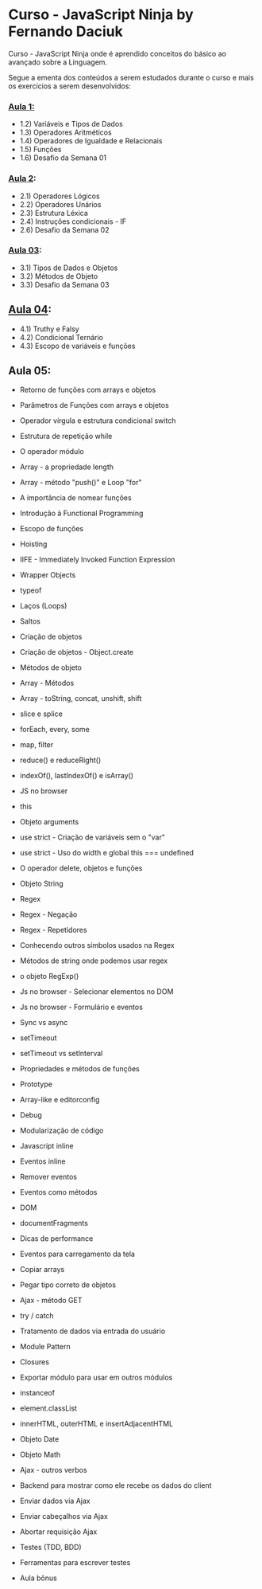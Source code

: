 # Curso - JavaScript Ninja by Fernando Daciuk

Curso - JavaScript Ninja onde é aprendido conceitos do básico ao avançado sobre a Linguagem.

Segue a ementa dos conteúdos a serem estudados durante o curso e mais os exercícios a serem desenvolvidos:

### [Aula 1:](https://github.com/glaucia86/curso-javascript-ninja/tree/master/Aula%20-%2001)

- 1.2) Variáveis e Tipos de Dados
- 1.3) Operadores Aritméticos
- 1.4) Operadores de Igualdade e Relacionais
- 1.5) Funções
- 1.6) Desafio da Semana 01

###  [Aula 2](https://github.com/glaucia86/curso-javascript-ninja/tree/master/Aula%20-%2002):

- 2.1) Operadores Lógicos
- 2.2) Operadores Unários
- 2.3) Estrutura Léxica
- 2.4) Instruções condicionais - IF
- 2.6) Desafio da Semana 02

### [Aula 03](https://github.com/glaucia86/curso-javascript-ninja/tree/master/Aula-03):

- 3.1) Tipos de Dados e Objetos
- 3.2) Métodos de Objeto
- 3.3) Desafio da Semana 03

## [Aula 04](https://github.com/glaucia86/curso-javascript-ninja/tree/master/Aula-04):
- 4.1) Truthy e Falsy
- 4.2) Condicional Ternário
- 4.3) Escopo de variáveis e funções

## Aula 05:

- Retorno de funções com arrays e objetos
- Parâmetros de Funções com arrays e objetos
- Operador vírgula e estrutura condicional switch

- Estrutura de repetição while
- O operador módulo
- Array - a propriedade length
- Array - método "push()" e Loop "for"
- A importância de nomear funções
- Introdução à Functional Programming
- Escopo de funções
- Hoisting
- IIFE - Immediately Invoked Function Expression
- Wrapper Objects
- typeof
- Laços (Loops)
- Saltos
- Criação de objetos
- Criação de objetos - Object.create
- Métodos de objeto
- Array - Métodos
- Array - toString, concat, unshift, shift
- slice e splice
- forEach, every, some
- map, filter
- reduce() e reduceRight()
- indexOf(), lastIndexOf() e isArray()
- JS no browser
- this
- Objeto arguments
- use strict - Criação de variáveis sem o "var"
- use strict - Uso do width e global this === undefined
- O operador delete, objetos e funções
- Objeto String
- Regex
- Regex - Negação
- Regex - Repetidores
- Conhecendo outros símbolos usados na Regex
- Métodos de string onde podemos usar regex
- o objeto RegExp()
- Js no browser - Selecionar elementos no DOM
- Js no browser - Formulário e eventos
- Sync vs async
- setTimeout
- setTimeout vs setInterval
- Propriedades e métodos de funções
- Prototype
- Array-like e editorconfig
- Debug
- Modularização de código
- Javascript inline
- Eventos inline
- Remover eventos
- Eventos como métodos
- DOM
- documentFragments
- Dicas de performance
- Eventos para carregamento da tela
- Copiar arrays
- Pegar tipo correto de objetos
- Ajax - método GET
- try / catch 
- Tratamento de dados via entrada do usuário
- Module Pattern
- Closures
- Exportar módulo para usar em outros módulos
- instanceof
- element.classList
- innerHTML, outerHTML e insertAdjacentHTML
- Objeto Date
- Objeto Math
- Ajax - outros verbos
- Backend para mostrar como ele recebe os dados do client
- Enviar dados via Ajax
- Enviar cabeçalhos via Ajax
- Abortar requisição Ajax
- Testes (TDD, BDD)
- Ferramentas para escrever testes
- Aula bônus
